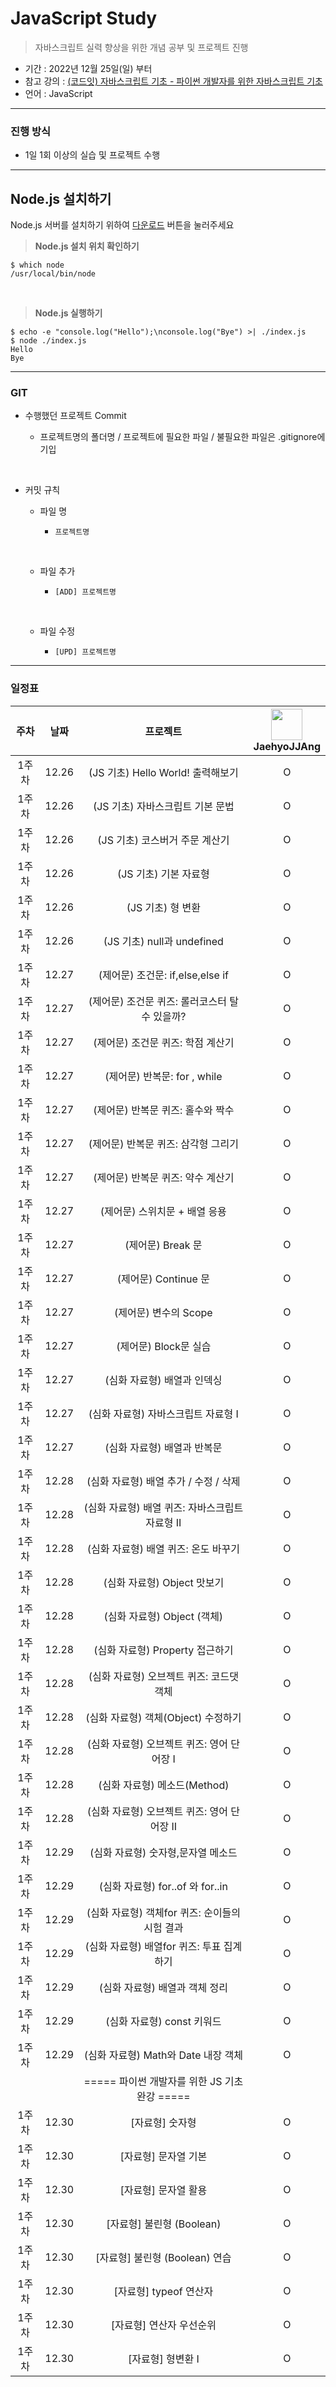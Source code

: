 # JavaScript Study
> 자바스크립트 실력 향상을 위한 개념 공부 및 프로젝트 진행

- 기간 : 2022년 12월 25일(일) 부터
- 참고 강의 : [(코드잇) 자바스크립트 기초 - 파이썬 개발자를 위한 자바스크립트 기초](https://www.codeit.kr/topics/js-basics-for-python-devs)
- 언어 : JavaScript
***
### 진행 방식
- 1일 1회 이상의 실습 및 프로젝트 수행
***

## Node.js 설치하기
Node.js 서버를 설치하기 위하여 <a href="https://nodejs.org/en/">다운로드</a> 버튼을 눌러주세요

> <strong>Node.js 설치 위치 확인하기</strong><br>

```
$ which node
/usr/local/bin/node
```
<br>

> <strong>Node.js 실행하기</strong>

```
$ echo -e "console.log("Hello");\nconsole.log("Bye") >| ./index.js
$ node ./index.js
Hello
Bye
```

***
### GIT
- 수행했던 프로젝트 Commit

    - 프로젝트명의 폴더명 / 프로젝트에 필요한 파일 / 불필요한 파일은 .gitignore에 기입
</br>

- 커밋 규칙
    - 파일 명
        -     프로젝트명
        </br>
    
    - 파일 추가
        -     [ADD] 프로젝트명
    </br>
  
    - 파일 수정
    
        -     [UPD] 프로젝트명

***
### 일정표
| 주차 | 날짜 | 프로젝트 |  <img src="https://avatars.githubusercontent.com/u/91415701?v=4" width="50" height="50"> </br> JaehyoJJAng 
| :--: | :--------------------------: | :--: | :-----------------: |
| 1주차 | 12.26 | (JS 기초) Hello World! 출력해보기 | O |
| 1주차 | 12.26 | (JS 기초) 자바스크립트 기본 문법 | O |
| 1주차 | 12.26 | (JS 기초) 코스버거 주문 계산기 | O |
| 1주차 | 12.26 | (JS 기초) 기본 자료형  | O |
| 1주차 | 12.26 | (JS 기초) 형 변환  | O |
| 1주차 | 12.26 | (JS 기초) null과 undefined  | O |
| 1주차 | 12.27 | (제어문) 조건문: if,else,else if | O |
| 1주차 | 12.27 | (제어문) 조건문 퀴즈: 롤러코스터 탈 수 있을까? | O |
| 1주차 | 12.27 | (제어문) 조건문 퀴즈: 학점 계산기 | O |
| 1주차 | 12.27 | (제어문) 반복문: for , while | O |
| 1주차 | 12.27 | (제어문) 반복문 퀴즈: 홀수와 짝수 | O |
| 1주차 | 12.27 | (제어문) 반복문 퀴즈: 삼각형 그리기 | O |
| 1주차 | 12.27 | (제어문) 반복문 퀴즈: 약수 계산기 | O |
| 1주차 | 12.27 | (제어문) 스위치문 + 배열 응용 | O |
| 1주차 | 12.27 | (제어문) Break 문 | O |
| 1주차 | 12.27 | (제어문) Continue 문 | O |
| 1주차 | 12.27 | (제어문) 변수의 Scope | O |
| 1주차 | 12.27 | (제어문) Block문 실습 | O |
| 1주차 | 12.27 | (심화 자료형) 배열과 인덱싱 | O |
| 1주차 | 12.27 | (심화 자료형) 자바스크립트 자료형 I | O |
| 1주차 | 12.27 | (심화 자료형) 배열과 반복문 | O |
| 1주차 | 12.28 | (심화 자료형) 배열 추가 / 수정 / 삭제 | O |
| 1주차 | 12.28 | (심화 자료형) 배열 퀴즈: 자바스크립트 자료형 II | O |
| 1주차 | 12.28 | (심화 자료형) 배열 퀴즈: 온도 바꾸기 | O |
| 1주차 | 12.28 | (심화 자료형) Object 맛보기 | O |
| 1주차 | 12.28 | (심화 자료형) Object (객체) | O |
| 1주차 | 12.28 | (심화 자료형) Property 접근하기 | O |
| 1주차 | 12.28 | (심화 자료형) 오브젝트 퀴즈: 코드댓 객체 | O |
| 1주차 | 12.28 | (심화 자료형) 객체(Object) 수정하기 | O |
| 1주차 | 12.28 | (심화 자료형) 오브젝트 퀴즈: 영어 단어장 I | O |
| 1주차 | 12.28 | (심화 자료형) 메소드(Method) | O |
| 1주차 | 12.28 | (심화 자료형) 오브젝트 퀴즈: 영어 단어장 II | O |
| 1주차 | 12.29 | (심화 자료형) 숫자형,문자열 메소드 | O |
| 1주차 | 12.29 | (심화 자료형) for..of 와 for..in | O |
| 1주차 | 12.29 | (심화 자료형) 객체for 퀴즈: 순이들의 시험 결과 | O |
| 1주차 | 12.29 | (심화 자료형) 배열for 퀴즈: 투표 집계하기 | O |
| 1주차 | 12.29 | (심화 자료형) 배열과 객체 정리 | O |
| 1주차 | 12.29 | (심화 자료형) const 키워드 | O |
| 1주차 | 12.29 | (심화 자료형) Math와 Date 내장 객체 | O |
|  |  |  ===== 파이썬 개발자를 위한 JS 기초 완강 ===== |  |
| 1주차 | 12.30 |  \[자료형\] 숫자형 | O |
| 1주차 | 12.30 |  \[자료형\] 문자열 기본 | O |
| 1주차 | 12.30 |  \[자료형\] 문자열 활용 | O |
| 1주차 | 12.30 |  \[자료형\] 불린형 (Boolean) | O |
| 1주차 | 12.30 |  \[자료형\] 불린형 (Boolean) 연습 | O |
| 1주차 | 12.30 |  \[자료형\] typeof 연산자 | O |
| 1주차 | 12.30 |  \[자료형\] 연산자 우선순위 | O |
| 1주차 | 12.30 |  \[자료형\] 형변환 I | O |